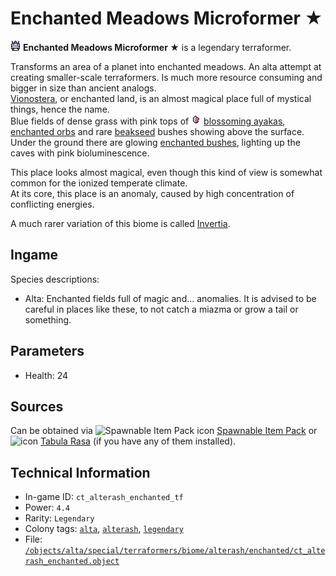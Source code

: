 # Enchanted Meadows Microformer ★

<img src="https://raw.githubusercontent.com/Ceterai/Enternia/main/objects/alta/special/terraformers/biome/alterash/enchanted/icon.png" alt="Enchanted Meadows Microformer ★ icon" loading="lazy" width="auto" height="16px"/> **Enchanted Meadows Microformer ★** is a legendary terraformer.

Transforms an area of a planet into enchanted meadows. An alta attempt at creating smaller-scale terraformers. Is much more resource consuming and bigger in size than ancient analogs.  
[Vionostera](https://ceterai.github.io/MyEnternia/Wiki/Vionostera), or enchanted land, is an almost magical place full of mystical things, hence the name.  
Blue fields of dense grass with pink tops of <img src="https://raw.githubusercontent.com/Ceterai/Enternia/main/objects/biome/alterash/ayaka/ct_ayaka_blossom_tree.png" alt="Blossoming Ayaka icon" loading="lazy" width="auto" height="16px"/> [blossoming ayakas](https://ceterai.github.io/MyEnternia/Wiki/BlossomingAyaka), [enchanted orbs](https://ceterai.github.io/MyEnternia/Wiki/enchantedorbs) and rare [beakseed](https://ceterai.github.io/MyEnternia/Wiki/Tags/Beakseed) bushes showing above the surface.  
Under the ground there are glowing [enchanted bushes](https://ceterai.github.io/MyEnternia/Wiki/enchantedbushes), lighting up the caves with pink bioluminescence.

This place looks almost magical, even though this kind of view is somewhat common for the ionized temperate climate.  
At its core, this place is an anomaly, caused by high concentration of conflicting energies.

A much rarer variation of this biome is called [Invertia](https://ceterai.github.io/MyEnternia/Wiki/Invertia).

## Ingame

Species descriptions:

- Alta: Enchanted fields full of magic and... anomalies. It is advised to be careful in places like these, to not catch a miazma or grow a tail or something.

## Parameters

- Health: 24

## Sources

Can be obtained via <img src="https://raw.githubusercontent.com/Silverfeelin/Starbound-SpawnableItemPack/master/interface/sip/iconSmall.png" alt="Spawnable Item Pack icon" width="18" height="14"/> [Spawnable Item Pack](https://steamcommunity.com/sharedfiles/filedetails/?id=733665104) or <img src="https://steamuserimages-a.akamaihd.net/ugc/263843960696222713/3EC9A7C005541F7D577EBCB8C5736B4EFC9973D6/" alt="icon" width="8" height="12"/> [Tabula Rasa](https://community.playstarbound.com/resources/the-tabula-rasa.3222/) (if you have any of them installed).

## Technical Information

- In-game ID: `ct_alterash_enchanted_tf`
- Power: `4.4`
- Rarity: `Legendary`
- Colony tags: [`alta`](https://ceterai.github.io/MyEnternia/Wiki/Tags/Alta), [`alterash`](https://ceterai.github.io/MyEnternia/Wiki/Tags/Alterash), [`legendary`](https://ceterai.github.io/MyEnternia/Wiki/Tags/Legendary)
- File: [`/objects/alta/special/terraformers/biome/alterash/enchanted/ct_alterash_enchanted.object`](https://github.com/Ceterai/Enternia/blob/main/objects/alta/special/terraformers/biome/alterash/enchanted/ct_alterash_enchanted.object)
